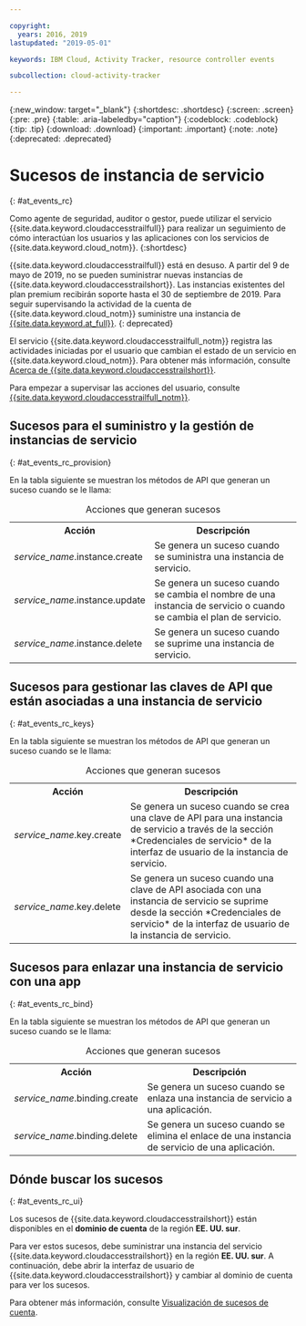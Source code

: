```yaml
---

copyright:
  years: 2016, 2019
lastupdated: "2019-05-01"

keywords: IBM Cloud, Activity Tracker, resource controller events

subcollection: cloud-activity-tracker

---
```


{:new_window: target="_blank"}
{:shortdesc: .shortdesc}
{:screen: .screen}
{:pre: .pre}
{:table: .aria-labeledby="caption"}
{:codeblock: .codeblock}
{:tip: .tip}
{:download: .download}
{:important: .important}
{:note: .note}
{:deprecated: .deprecated}

# Sucesos de instancia de servicio  
{: #at_events_rc}

Como agente de seguridad, auditor o gestor, puede utilizar el servicio {{site.data.keyword.cloudaccesstrailfull}} para realizar un seguimiento de cómo interactúan los usuarios y las aplicaciones con los servicios de {{site.data.keyword.cloud_notm}}. 
{:shortdesc}

{{site.data.keyword.cloudaccesstrailfull}} está en desuso. A partir del 9 de mayo de 2019, no se pueden suministrar nuevas instancias de {{site.data.keyword.cloudaccesstrailshort}}. Las instancias existentes del plan premium recibirán soporte hasta el 30 de septiembre de 2019. Para seguir supervisando la actividad de la cuenta de {{site.data.keyword.cloud_notm}} suministre una instancia de [{{site.data.keyword.at_full}}](/docs/services/Activity-Tracker-with-LogDNA?topic=logdnaat-getting-started#getting-started).
{: deprecated}

El servicio {{site.data.keyword.cloudaccesstrailfull_notm}} registra las actividades iniciadas por el usuario que cambian el estado de un servicio en {{site.data.keyword.cloud_notm}}. Para obtener más información, consulte [Acerca de {{site.data.keyword.cloudaccesstrailshort}}](/docs/services/cloud-activity-tracker?topic=cloud-activity-tracker-activity_tracker_ov#activity_tracker_ov).

Para empezar a supervisar las acciones del usuario, consulte [{{site.data.keyword.cloudaccesstrailfull_notm}}](/docs/services/cloud-activity-tracker?topic=cloud-activity-tracker-getting-started). 


## Sucesos para el suministro y la gestión de instancias de servicio
{: #at_events_rc_provision}

En la tabla siguiente se muestran los métodos de API que generan un suceso cuando se le llama:

<table>
  <caption>Acciones que generan sucesos</caption>
  <tr>
    <th>Acción</th>
	  <th>Descripción</th>
  </tr>
  <tr>
    <td><i>service_name</i>.instance.create</td>
	  <td>Se genera un suceso cuando se suministra una instancia de servicio.</td>
  </tr>
  <tr>
    <td><i>service_name</i>.instance.update</td>
	  <td>Se genera un suceso cuando se cambia el nombre de una instancia de servicio o cuando se cambia el plan de servicio.</td>
  </tr>
  <tr>
    <td><i>service_name</i>.instance.delete</td>
	  <td>Se genera un suceso cuando se suprime una instancia de servicio.</td>
  </tr>
</table>


##  Sucesos para gestionar las claves de API que están asociadas a una instancia de servicio
{: #at_events_rc_keys}

En la tabla siguiente se muestran los métodos de API que generan un suceso cuando se le llama:

<table>
  <caption>Acciones que generan sucesos</caption>
  <tr>
    <th>Acción</th>
	  <th>Descripción</th>
  </tr>
  <tr>
    <td><i>service_name</i>.key.create</td>
	  <td>Se genera un suceso cuando se crea una clave de API para una instancia de servicio a través de la sección *Credenciales de servicio* de la interfaz de usuario de la instancia de servicio.</td>
  </tr>
  <tr>
    <td><i>service_name</i>.key.delete</td>
	  <td>Se genera un suceso cuando una clave de API asociada con una instancia de servicio se suprime desde la sección *Credenciales de servicio* de la interfaz de usuario de la instancia de servicio.</td>
  </tr>
</table>

##  Sucesos para enlazar una instancia de servicio con una app
{: #at_events_rc_bind}

En la tabla siguiente se muestran los métodos de API que generan un suceso cuando se le llama:

<table>
  <caption>Acciones que generan sucesos</caption>
  <tr>
    <th>Acción</th>
	  <th>Descripción</th>
  </tr>
  <tr>
    <td><i>service_name</i>.binding.create</td>
	  <td>Se genera un suceso cuando se enlaza una instancia de servicio a una aplicación.</td>
  </tr>
  <tr>
    <td><i>service_name</i>.binding.delete</td>
	  <td>Se genera un suceso cuando se elimina el enlace de una instancia de servicio de una aplicación.</td>
  </tr>
</table>




## Dónde buscar los sucesos
{: #at_events_rc_ui}

Los sucesos de {{site.data.keyword.cloudaccesstrailshort}} están disponibles en el **dominio de cuenta** de la región **EE. UU. sur**.

Para ver estos sucesos, debe suministrar una instancia del servicio {{site.data.keyword.cloudaccesstrailshort}} en la región **EE. UU. sur**. A continuación, debe abrir la interfaz de usuario de {{site.data.keyword.cloudaccesstrailshort}} y cambiar al dominio de cuenta para ver los sucesos. 

Para obtener más información, consulte [Visualización de sucesos de cuenta](/docs/services/cloud-activity-tracker/how-to/manage-events-ui?topic=cloud-activity-tracker-view_acc_events#view_acc_events_account_events).



